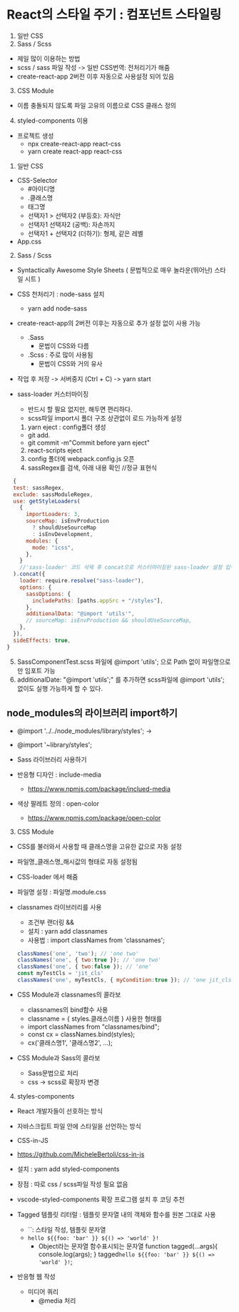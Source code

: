 # React의 스타일 주기 : 컴포넌트 스타일링
1. 일반 CSS
2. Sass / Scss
  - 제일 많이 이용하는 방법
  - scss / sass 파일 작성 -> 일반 CSS번역: 전처리기가 해줌
  - create-react-app 2버전 이후 자동으로 사용설정 되어 있음
3. CSS Module
  - 이름 충돌되지 않도록 파일 고유의 이름으로 CSS 클래스 정의
4. styled-components 이용

- 프로젝트 생성
  - npx create-react-app react-css
  - yarn create react-app react-css

1. 일반 CSS
  - CSS-Selector
    - #아이디명
    - .클래스명
    - 태그명
    - 선택자1 > 선택자2 (부등호): 자식만
    - 선택자1 선택자2 (공백): 자손까지
    - 선택자1 + 선택자2 (더하기): 형제, 같은 레벨
  - App.css

2. Sass / Scss
  - Syntactically Awesome Style Sheets ( 문법적으로 매우 놀라운(뛰어난) 스타일 시트 )
  - CSS 천처리기 : node-sass 설치
    - yarn add node-sass
  - create-react-app의 2버전 이후는 자동으로 추가 설정 없이 사용 가능
    - .Sass
      - 문법이 CSS와 다름
    - .Scss : 주로 많이 사용됨
      - 문법이 CSS와 거의 유사
  - 작업 후 저장 -> 서버중지 (Ctrl + C) -> yarn start

- sass-loader 커스터마이징
  - 반드시 할 필요 없지만, 해두면 편리하다.
  - scss파일 import시 폴더 구조 상관없이 로드 가능하게 설정

  1. yarn eject : config폴더 생성
    - git add.
    - git commit -m"Commit before yarn eject"
  2. react-scripts eject 
  3. config 폴더에 webpack.config.js 오픈
  4. sassRegex를 검색, 아래 내용 확인 //정규 표현식
```js
  {
  test: sassRegex,
  exclude: sassModuleRegex,
  use: getStyleLoaders(
    {
      importLoaders: 3,
      sourceMap: isEnvProduction
        ? shouldUseSourceMap
        : isEnvDevelopment,
      modules: {
        mode: "icss",
      },
    }
    //'sass-loader' 코드 삭제 후 concat으로 커스터마이징된 sass-loader 설정 입력
  ).concat({
    loader: require.resolve("sass-loader"),
    options: {
      sassOptions: {
        includePaths: [paths.appSrc + "/styles"],
      },
      additionalData: "@import 'utils'",
      // sourceMap: isEnvProduction && shouldUseSourceMap,
    },
  }),
  sideEffects: true,
}
```
5. SassComponentTest.scss 파일에 @import 'utils'; 으로 Path 없이 파일명으로만 임포트 가능
6. additionalDate: "@import 'utils';" 를 추가하면 scss파일에 @import 'utils'; 없이도 실행 가능하게 할 수 있다.

## node_modules의 라이브러리 import하기
- @import '../../node_modules/library/styles'; ->
- @import '~library/styles';

- Sass 라이브러리 사용하기
- 반응형 디자인 : include-media
  - https://www.npmjs.com/package/inclued-media
- 색상 팔레트 정의 : open-color
  - https://www.npmjs.com/package/open-color

3. CSS Module
- CSS를 불러와서 사용할 때 클래스명을 고유한 값으로 자동 설정
- 파일명_클래스명_해시값의 형태로 자동 설정됨
- CSS-loader 에서 해줌
- 파일명 설정 : 파일명.module.css

- classnames 라이브러리를 사용
  - 조건부 랜더링 &&
  - 설치 : yarn add classnames
  - 사용법 : import classNames from 'classnames';
  ```js
  classNames('one', 'two'); // 'one two'
  classNames('one', { two:true }); // 'one two'
  classNames('one', { two:false }); // 'one'
  const myTestCls = 'jit_cls'
  classNames('one', myTestCls, { myCondition:true }); // 'one jit_cls myCondition'
  ```

- CSS Module과 classnames의 콜라보
  - classnames의 bind함수 사용
  - classname = { styles.클래스이름 } 사용한 형태를
  - import classNames from "classnames/bind";
  - const cx = classNames.bind(styles);
  - cx('클래스명1', '클래스명2', ...);

- CSS Module과 Sass의 콜라보
  - Sass문법으로 처리
  - css -> scss로 확장자 변경

4. styles-components
- React 개발자들이 선호하는 방식
- 자바스크립트 파일 안에 스타일을 선언하는 방식
- CSS-in-JS
- https://github.com/MicheleBertoli/css-in-js
- 설치 : yarn add styled-components
- 장점 : 따로 css / scss파일 작성 필요 없음
- vscode-styled-components 확장 프로그램 설치 후 코딩 추천
- Tagged 템플릿 리터럴 : 템플릿 문자열 내의 객체와 함수를 원본 그대로 사용
  - ``: 스타일 작성, 템플릿 문자열
  - `hello ${{foo: 'bar' }} ${() => 'world' }!`
    - Object라는 문자열     함수표시되는 문자열
  function tagged(...args){
    console.log(args);
  }
  tagged`hello ${{foo: 'bar' }} ${() => 'world' }!`;

- 반응형 웹 작성
  - 미디어 쿼리
    - @media 처리